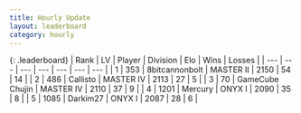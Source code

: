 ```yaml
---
title: Hourly Update
layout: leaderboard
category: hourly
---
```


{: .leaderboard}
| Rank | LV | Player | Division | Elo | Wins | Losses |
| --- | --- | --- | --- | --- | --- | --- |
| <span data-change="0">1</span> | 353 | <span title="ID: 28271">8bitcannonbolt</span> | MASTER II | <span data-change="0">2150</span> | <span data-change="0">54</span> | <span data-change="0">14</span> |
| <span data-change="0">2</span> | 486 | <span title="ID: 619928">Callisto</span> | MASTER IV | <span data-change="0">2113</span> | <span data-change="0">27</span> | <span data-change="0">5</span> |
| <span data-change="0">3</span> | 70 | <span title="ID: 754306">GameCube Chujin</span> | MASTER IV | <span data-change="0">2110</span> | <span data-change="0">37</span> | <span data-change="0">9</span> |
| <span data-change="1">4</span> | 1201 | <span title="ID: 692745">Mercury</span> | ONYX I | <span data-change="0">2090</span> | <span data-change="0">35</span> | <span data-change="0">8</span> |
| <span data-change="-1">5</span> | 1085 | <span title="ID: 694036">Darkim27</span> | ONYX I | <span data-change="-13">2087</span> | <span data-change="0">28</span> | <span data-change="1">6</span> |